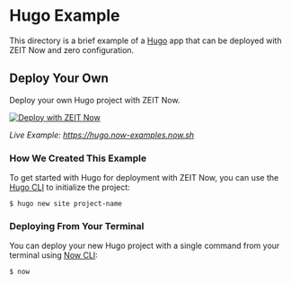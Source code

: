 # Hugo Example

This directory is a brief example of a [Hugo](https://gohugo.io/) app that can be deployed with ZEIT Now and zero configuration.

## Deploy Your Own

Deploy your own Hugo project with ZEIT Now.

[![Deploy with ZEIT Now](https://zeit.co/button)](https://zeit.co/new/project?template=https://github.com/zeit/now-examples/tree/master/hugo)

*Live Example: https://hugo.now-examples.now.sh*

### How We Created This Example

To get started with Hugo for deployment with ZEIT Now, you can use the [Hugo CLI](https://gohugo.io/commands/) to initialize the project:

```shell
$ hugo new site project-name
```

### Deploying From Your Terminal

You can deploy your new Hugo project with a single command from your terminal using [Now CLI](/download):

```shell
$ now
```
